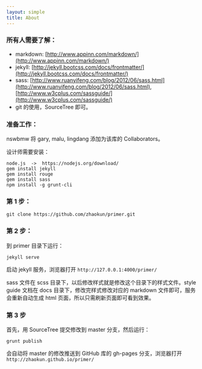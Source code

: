 ```yaml
---
layout: simple
title: About
---
```


### 所有人需要了解：

* markdown: [http://www.appinn.com/markdown/](http://www.appinn.com/markdown/)
* jekyll: [http://jekyll.bootcss.com/docs/frontmatter/](http://jekyll.bootcss.com/docs/frontmatter/)
* sass: [http://www.ruanyifeng.com/blog/2012/06/sass.html](http://www.ruanyifeng.com/blog/2012/06/sass.html), [http://www.w3cplus.com/sassguide/](http://www.w3cplus.com/sassguide/)
* git 的使用，SourceTree 即可。


### 准备工作：

nswbmw 将 gary, malu, lingdang 添加为该库的 Collaborators。

设计师需要安装：

```
node.js  ->  https://nodejs.org/download/
gem install jekyll
gem install rouge
gem install sass
npm install -g grunt-cli
```

### 第 1 步：

```
git clone https://github.com/zhaokun/primer.git
```

### 第 2 步：

到 primer 目录下运行：

```
jekyll serve
```

启动 jekyll 服务，浏览器打开 `http://127.0.0.1:4000/primer/`

sass 文件在 scss 目录下，以后修改样式就是修改这个目录下的样式文件。style guide 文档在 docs 目录下，修改完样式修改对应的 markdown 文件即可，服务会重新自动生成 html 页面，所以只需刷新页面即可看到效果。

### 第 3 步

首先，用 SourceTree 提交修改到 master 分支，然后运行：

```
grunt publish
```

会自动将  master 的修改推送到 GitHub 库的 gh-pages 分支，浏览器打开 `http://zhaokun.github.io/primer/`

